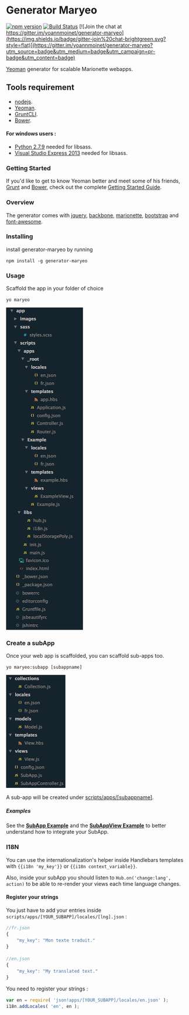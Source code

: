 # Generator Maryeo

[![npm version](https://img.shields.io/npm/v/generator-maryeo.svg?style=flat)](http://badge.fury.io/js/generator-maryeo)
[![Build Status](https://img.shields.io/travis/yoannmoinet/generator-maryeo.svg?style=flat)](https://travis-ci.org/yoannmoinet/generator-maryeo)
[![Join the chat at https://gitter.im/yoannmoinet/generator-maryeo](https://img.shields.io/badge/gitter-join%20chat-brightgreen.svg?style=flat)](https://gitter.im/yoannmoinet/generator-maryeo?utm_source=badge&utm_medium=badge&utm_campaign=pr-badge&utm_content=badge)

[Yeoman](http://yeoman.io) generator for scalable Marionette webapps.

Tools requirement
------------------

- [nodejs](http://nodejs.org).
- [Yeoman](http://yeoman.io).
- [GruntCLI](https://github.com/gruntjs/grunt-cli).
- [Bower](https://bower.io).

#### For windows users :
- [Python 2.7.9](https://www.python.org/downloads/windows/) needed for libsass.
- [Visual Studio Express 2013](http://www.visualstudio.com/downloads/download-visual-studio-vs#d-express-windows-desktop) needed for libsass.

### Getting Started

If you'd like to get to know Yeoman better and meet some of his friends, 
[Grunt](http://gruntjs.com) and [Bower](http://bower.io), check out the complete 
[Getting Started Guide](https://github.com/yeoman/yeoman/wiki/Getting-Started).

### Overview

The generator comes with [jquery](http://jquery.com), [backbone](http://backbonejs.org/), 
[marionette](http://marionettejs.com/), [bootstrap](http://getbootstrap.com) 
and [font-awesome](http://fortawesome.github.io/Font-Awesome/).

### Installing

install generator-maryeo by running

```shell
npm install -g generator-maryeo
```

### Usage
Scaffold the app in your folder of choice
```shell
yo maryeo
```

![Web App Folder Tree](generators/webapp_tree.png)

### Create a subApp

Once your web app is scaffolded, you can scaffold sub-apps too.
```shell
yo maryeo:subapp [subappname]
```

![Web App Folder Tree](generators/subapp_tree.png)

A sub-app will be created under [scripts/apps/[subappname]](generators/app/templates/app/scripts/apps).

##### Examples

See the [**SubApp Example**](generators/app/templates/app/scripts/apps/Example/Example.js) and the [**SubAppView Example**](generators/app/templates/app/scripts/apps/Example/views/ExampleView.js) to better understand how to integrate your SubApp.

### I18N

You can use the internationalization's helper inside Handlebars templates with `{{i18n 'my_key'}}` or `{{i18n context_variable}}`.

Also, inside your subApp you should listen to `Hub.on('change:lang', action)` to be able to re-render your views each time language changes.

#### Register your strings

You just have to add your entries inside `scripts/apps/[YOUR_SUBAPP]/locales/[lng].json` :

```javascript
//fr.json
{
    "my_key": "Mon texte traduit."
}

//en.json
{
    "my_key": "My translated text."
}
```

You need to register your strings :

```javascript
var en = require( 'json!apps/[YOUR_SUBAPP]/locales/en.json' );
i18n.addLocales( 'en', en );
```

